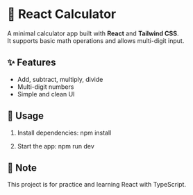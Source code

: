 # 🧮 React Calculator

A minimal calculator app built with **React** and **Tailwind CSS**.  
It supports basic math operations and allows multi-digit input.

## ✨ Features
- Add, subtract, multiply, divide
- Multi-digit numbers
- Simple and clean UI

## 🚀 Usage
1. Install dependencies:
   npm install
   
3. Start the app:
    npm run dev

## 📌 Note
This project is for practice and learning React with TypeScript.
